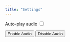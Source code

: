 ```yaml
---
title: "Settings"
---
```


<div>

<div>
<label for="autoPlayAudio">Auto-play audio</label>
<input type="checkbox" id="autoPlayAudioCheckbox" onclick="toggleAudio()">
</div>

<p id="text" style="display:none">Checkbox is CHECKED!</p>

<button onclick="enableAudio()">Enable Audio</button>
<button onclick="disableAudio()">Disable Audio</button>

</div>


<script>
let autoPlayAudioCheckbox = document.querySelector("#autoPlayAudioCheckbox");
let audioState = localStorage.getItem("autoPlayAudio");
let text = document.getElementById("text");

if (audioState == "disabled") {
	autoPlayAudioCheckbox.checked = false;
}
else {
	autoPlayAudioCheckbox.checked = true;
	text.style.display = "block";
}

function toggleAudio() {
	if (autoPlayAudioCheckbox.checked == true) {
		localStorage.setItem("autoPlayAudio", "enabled");
		text.style.display = "block";
	}
	if (autoPlayAudioCheckbox.checked == false) {
		localStorage.setItem("autoPlayAudio", "disabled");
		text.style.display = "none";
	}
}

function enableAudio() {
	localStorage.setItem("autoPlayAudio", "enabled");
}

function disableAudio() {
	localStorage.setItem("autoPlayAudio", "disabled");
}

</script>